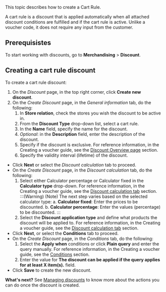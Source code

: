 This topic describes how to create a Cart Rule.

A cart rule is a discount that is applied automatically when all attached discount conditions are fulfilled and if the cart rule is active. Unlike a voucher code, it does not require any input from the customer.

## Prerequisistes

To start working with discounts, go to **Merchandising** > **Discount**.

## Creating a cart rule discount

To create a cart rule discount:

1. On the *Discount* page, in the top right corner, click **Create new discount**.
2. On the *Create Discount* page, in the *General information* tab, do the following:
    1. In **Store relation**, check the stores you wish the discount to be active in.
    2. From the **Discount Type** drop-down list, select a cart rule.
    3. In the **Name** field, specify the name for the discount.
    4. _Optional_: in the **Description** field, enter the description of the discount.
    5. Specify if the discount is exclusive. For reference information, in the Creating a voucher guide, see the [Discount Overview page](https://documentation.spryker.com/docs/creating-a-voucher#discount-overview-page) section.
    6. Specify the validity interval (lifetime) of the discount.
* Click **Next** or select the *Discount calculation* tab to proceed.
* On the *Create Discount* page, in the *Discount calculation* tab, do the following:
    1.  Select either Calculator percentage or Calculator fixed in the **Calculator type** drop-down. For reference information, in the Creating a voucher guide, see the [Discount calculation tab](https://documentation.spryker.com/docs/creating-a-voucher#discount-calculation-tab) section.
    :::(Warning) (Note)
    The next step varies based on the selected calculator type:
    a. **Calculator fixed**: Enter the prices to be discounted.
    b.  **Calculator percentage**: Enter the values (percentage) to be discounted.
    :::
    2. Select the **Discount application type** and define what products the discount will be applied to. For reference information, in the Creating a voucher guide, see the [Discount calculation tab](https://documentation.spryker.com/docs/creating-a-voucher#discount-calculation-tab) section.
 * Click **Next**, or select the **Conditions** tab to proceed.
 * On the *Create Discount* page, in the *Conditions* tab, do the following:
    1. Select the **Apply when** conditions or click **Plain query** and enter the query manually. For reference information, in the Creating a voucher guide, see the [Conditions](https://documentation.spryker.com/docs/creating-a-voucher#conditions) section.
    2. Enter the value for **The discount can be applied if the query applies for at least X item(s).** field.
* Click **Save** to create the new discount. 


**What's next?**
See [Managing discounts](https://documentation.spryker.com/docs/managing-discounts) to know more about the actions you can do once the discount is created.
